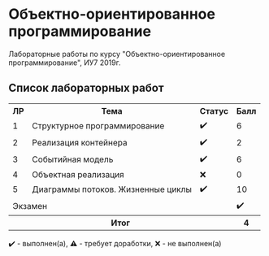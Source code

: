 # Объектно-ориентированное программирование

Лабораторные работы по курсу
"Объектно-ориентированное программирование", ИУ7 2019г.

## Список лабораторных работ

<table>
   <tr>
   <tr>
    <th>ЛР</th>
    <th>Тема</th>
    <th>Статус</th>
    <th>Балл</th>
   </tr>
   <tr>
    <td>1</td>
    <td>Структурное программирование</th>
    <td>✔️</th>
    <td>6</th>
   </tr>
   <tr>
   <tr>
    <td>2</td>
    <td>Реализация контейнера</th>
    <td>✔️</th>
    <td>2</th>
   </tr>
   <tr>
   <tr>
    <td>3</td>
    <td>Событийная модель</th>
    <td>✔️</th>
    <td>6</th>
   </tr>
   <tr>
   <tr>
    <td>4</td>
    <td>Объектная реализация</th>
    <td>❌</th>
    <td>0</th>
   </tr>
   <tr>
   <tr>
    <td>5</td>
    <td>Диаграммы потоков. Жизненные циклы</th>
    <td>✔️</th>
    <td>10</th>
   </tr>
   <tr>
   <tr>
    <td colspan = "3">Экзамен</td>
    <td>✔️</td>
   </tr>
   <tr>
    <th colspan = "3">Итог</th>
    <th>4</th>
   </tr>
</table>

✔️ - выполнен(а), ⚠️ - требует доработки, ❌ - не выполнен(а)
